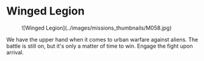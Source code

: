 # Winged Legion

<figure markdown>
![Winged Legion](../images/missions_thumbnails/M058.jpg)
</figure>

We have the upper hand when it comes to urban warfare against aliens. The battle is still on, but it's only a matter of time to win.
Engage the fight upon arrival.
